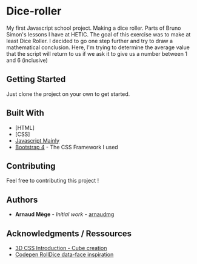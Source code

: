 # Dice-roller
My first Javascript school project. Making a dice roller. Parts of Bruno Simon's lessons I have at HETIC.
The goal of this exercise was to make at least Dice Roller. I decided to go one step further and try to draw a mathematical conclusion. Here, I'm trying to determine the average value that the script will return to us if we ask it to give us a number between 1 and 6 (inclusive)

## Getting Started

Just clone the project on your own to get started. 

## Built With

* [HTML]
* [CSS]
* [Javascript Mainly](https://developer.mozilla.org/fr/docs/Web/JavaScript)
* [Bootstrap 4](https://getbootstrap.com/docs/4.0/getting-started/introduction/) - The CSS Framework I used

## Contributing

Feel free to contributing this project ! 


## Authors

* **Arnaud Mège** - *Initial work* - [arnaudmg](https://github.com/arnaudmg)

## Acknowledgments / Ressources

* [3D CSS Introduction - Cube creation](https://3dtransforms.desandro.com/cube)
* [Codepen RollDice data-face inspiration](https://codepen.io/ryancperry/pen/gymyyV)
